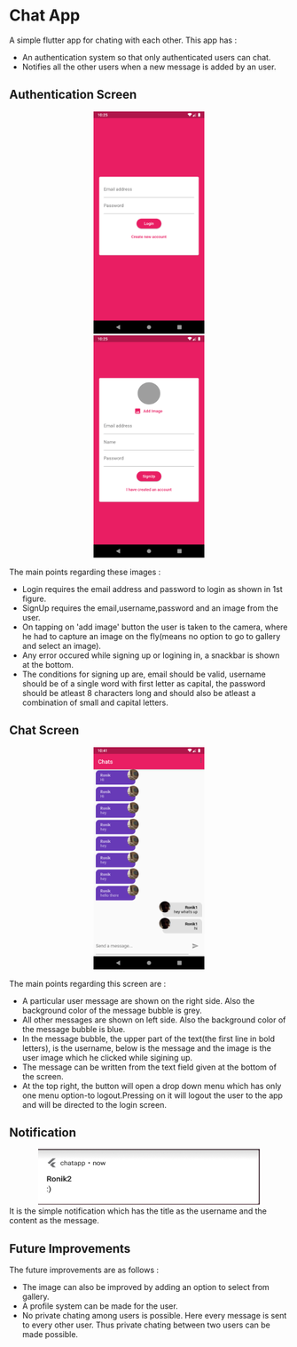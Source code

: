 # Chat App

A simple flutter app for chating with each other. This app has :
- An authentication system so that only authenticated users can chat.
- Notifies all the other users when a new message is added by an user. 

## Authentication Screen
<div align="center">
    <p float="left">
        <img src="ReadmeImages/Login.png" height="400px" width="200px" hspace="40px">
        <img src="ReadmeImages/SignUp.png" height="400px" width="200px" hspace="40px">
    </p>
</div>    

The main points regarding these images :
- Login requires the email address and password to login as shown in 1st figure.
- SignUp requires the email,username,password and an image from the user.
- On tapping on 'add image' button the user is taken to the camera, where he had to capture an image on the fly(means no option to go to gallery and select an image).
- Any error occured while signing up or logining in, a snackbar is shown at the bottom.
- The conditions for signing up are, email should be valid, username should be of a single word with first letter as capital, the password should be atleast 8 characters long and should also be atleast a combination of small and capital letters.

## Chat Screen
<div align="center">
    <img src="ReadmeImages/ChatScreen.png" height="400px" width="200px">
</div>

The main points regarding this screen are :
- A particular user message are shown on the right side. Also the background color of the message bubble is grey.
- All other messages are shown on left side. Also the background color of the message bubble is blue.
- In the message bubble, the upper part of the text(the first line in bold letters), is the username, below is the message and the image is the user image which he clicked while sigining up.
- The message can be written from the text field given at the bottom of the screen.
- At the top right, the button will open a drop down menu which has only one menu option-to logout.Pressing on it will logout the user to the app and will be directed to the login screen. 
## Notification
<div align="center">
    <img src="ReadmeImages/Notification.png" height="100px" width="400px">
</div>
It is the simple notification which has the title as the username and the content as the message.

## Future Improvements
The future improvements are as follows :
- The image can also be improved by adding an option to select from gallery.
- A profile system can be made for the user.
- No private chating among users is possible. Here every message is sent to every other user. Thus private chating between two users can be made possible.
